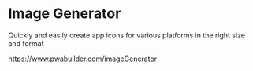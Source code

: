 # Image Generator

Quickly and easily create app icons for various platforms in the right size and format

https://www.pwabuilder.com/imageGenerator

